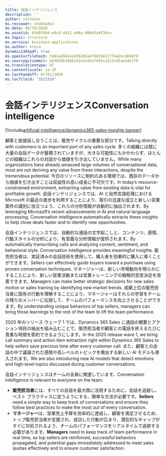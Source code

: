 ```yaml
---
title: 会話インテリジェンス
description: ''
author: relnotes
ms.reviewer: shubhadaj
ms.date: 06/19/2020
ms.assetid: 6568f6b4-e9c9-e911-a96a-000d3a4f36ce
ms.topic: structure
ms.service: business-applications
ms.author: ereza
dynamics365pdf: true
ms.openlocfilehash: fe62a4942e2e56265a4f48316227f4a24c4bbd76
ms.sourcegitcommit: b4383db1666141e3c62ef493ca522cd5ae34e1f0
ms.translationtype: HT
ms.contentlocale: ja-JP
ms.lasthandoff: 07/01/2020
ms.locfileid: "3522319"
---
```

# <a name="conversation-intelligence"></a><span data-ttu-id="db111-102">会話インテリジェンス</span><span class="sxs-lookup"><span data-stu-id="db111-102">Conversation intelligence</span></span>

[!include[artificial-intelligence/dynamics365-sales-insights banner](../includes/artificial-intelligence/dynamics365-sales-insights.md)]

<!--structure start-->
<span data-ttu-id="db111-103">顧客と直接話し合うことは、販売サイクルの重要な部分です。</span><span class="sxs-lookup"><span data-stu-id="db111-103">Talking directly with customers is an important part of any sales cycle.</span></span> <span data-ttu-id="db111-104">多くの組織には既に大量の会話データが蓄積されていますが、大きな可能性にもかかわらず、ほとんどの組織はこれらの対話から価値を引き出していません。</span><span class="sxs-lookup"><span data-stu-id="db111-104">While many organizations have already amassed large volumes of conversational data, most are not deriving any value from these interactions, despite the tremendous potential.</span></span> <span data-ttu-id="db111-105">今日のリソースに制約のある環境では、既存のデータから価値を引き出すことは収益性の高い成長に不可欠です。</span><span class="sxs-lookup"><span data-stu-id="db111-105">In today’s resource-constrained environment, extracting value from existing data is vital for profitable growth.</span></span> <span data-ttu-id="db111-106">会話インテリジェンスでは、AI と自然言語処理における Microsoft の最近の進歩を利用することにより、取引の迅速な成立と新しい営業案件の識別に役立つよう、これらの分析情報が自動的に抽出されます。</span><span class="sxs-lookup"><span data-stu-id="db111-106">By leveraging Microsoft’s recent advancements in AI and natural language processing, Conversation intelligence automatically extracts these insights to help close deals faster and to identify new opportunities.</span></span>

<span data-ttu-id="db111-107">会話インテリジェンスでは、自動的な通話の文字起こしと、コンテンツ、感情、行動スタイルの分析により、有意義な分析情報が提供されます。</span><span class="sxs-lookup"><span data-stu-id="db111-107">By automatically transcribing calls and analyzing content, sentiment, and behavioral style, Conversation intelligence provides meaningful insights.</span></span> <span data-ttu-id="db111-108">販売担当者は、実証済みの会話技術を使用して、購入者を効果的に購入に導くことができます。</span><span class="sxs-lookup"><span data-stu-id="db111-108">Sellers can effectively guide buyers toward a purchase using proven conversation techniques.</span></span> <span data-ttu-id="db111-109">マネージャーは、新しい市場動向を明らかにすることにより、新しい営業活動または営業トレーニングの戦略的意思決定を改善できます。</span><span class="sxs-lookup"><span data-stu-id="db111-109">Managers can make better strategic decisions for new sales motion or sales training by identifying new market trends.</span></span> <span data-ttu-id="db111-110">成績上位の販売担当者に固有の行動を理解することにより、マネージャーはそれらの学習をチームの残りのメンバーに伝授して、チームのパフォーマンスを向上させることができます。</span><span class="sxs-lookup"><span data-stu-id="db111-110">By understanding unique behaviors of top sellers, managers can bring those learnings to the rest of the team to lift the team performance.</span></span>

<span data-ttu-id="db111-111">2020 年のリリース ウェーブ 1 では、Dynamics 365 Sales に通話の概要とアクション項目の抽出を組み込むことで、販売担当者が顧客との電話を終えるたびに貴重な時間を節約できるようにします。</span><span class="sxs-lookup"><span data-stu-id="db111-111">In the 2020 release wave 1, we bring call summary and action item extraction right within Dynamics 365 Sales to help sellers save precious time after every customer call.</span></span>  <span data-ttu-id="db111-112">また、顧客との会話の中で議論された感情や高レベルのトピックを検出する新しい AI モデルも導入されます。</span><span class="sxs-lookup"><span data-stu-id="db111-112">We are also introducing new AI models that detect emotions and high-level topics discussed during customer conversations.</span></span>  

<span data-ttu-id="db111-113">会話インテリジェンスはチームの全員に関連しています。</span><span class="sxs-lookup"><span data-stu-id="db111-113">Conversation intelligence is relevant to everyone on the team:</span></span>

- <span data-ttu-id="db111-114">**販売担当者**には、すべての会話を最大限に活用するために、会話を追跡し、ベスト プラクティスに従うようにする、簡単な方法が必要です。</span><span class="sxs-lookup"><span data-stu-id="db111-114">**Sellers** need a simple way to keep track of conversations and ensure they follow best practices to make the most out of every conversation.</span></span>
- <span data-ttu-id="db111-115">**マネージャー**は、営業売上予算を効率的に達成し、顧客を満足させるため、トップ販売担当者が支援され、成功した行動が広まり、潜在的なギャップがすぐに対処されるよう、チームのパフォーマンスをリアルタイムで追跡する必要があります。</span><span class="sxs-lookup"><span data-stu-id="db111-115">**Managers** need to keep track of team performance in real time, so top sellers are reinforced, successful behaviors propagated, and potential gaps immediately addressed to meet sales quotas effectively and to ensure customer satisfaction.</span></span>
<!--structure end-->




